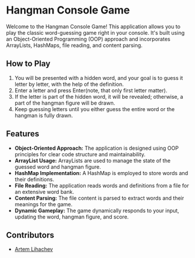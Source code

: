 # Hangman Console Game

Welcome to the Hangman Console Game! This application allows you to play the classic word-guessing game right in your console. It's built using an Object-Oriented Programming (OOP) approach and incorporates ArrayLists, HashMaps, file reading, and content parsing.

## How to Play

1. You will be presented with a hidden word, and your goal is to guess it letter by letter, with the help of the definition.
2. Enter a letter and press Enter(note, that only first letter matter). 
3. If the letter is part of the hidden word, it will be revealed; otherwise, a part of the hangman figure will be drawn.
4. Keep guessing letters until you either guess the entire word or the hangman is fully drawn.

## Features

- **Object-Oriented Approach:** The application is designed using OOP principles for clear code structure and maintainability.
- **ArrayList Usage:** ArrayLists are used to manage the state of the guessed word and hangman figure.
- **HashMap Implementation:** A HashMap is employed to store words and their definitions.
- **File Reading:** The application reads words and definitions from a file for an extensive word bank.
- **Content Parsing:** The file content is parsed to extract words and their meanings for the game.
- **Dynamic Gameplay:** The game dynamically responds to your input, updating the word, hangman figure, and score.

## Contributors

- [Artem Lihachev](https://github.com/hvtee)
